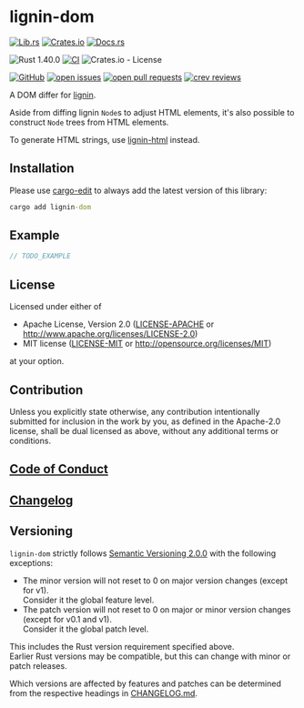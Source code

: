 # lignin-dom

[![Lib.rs](https://img.shields.io/badge/Lib.rs-*-84f)](https://lib.rs/crates/lignin-dom)
[![Crates.io](https://img.shields.io/crates/v/lignin-dom)](https://crates.io/crates/lignin-dom)
[![Docs.rs](https://docs.rs/lignin-dom/badge.svg)](https://docs.rs/crates/lignin-dom)

![Rust 1.40.0](https://img.shields.io/static/v1?logo=Rust&label=&message=1.40.0&color=grey)
[![CI](https://github.com/Tamschi/lignin-dom/workflows/CI/badge.svg?branch=develop)](https://github.com/Tamschi/lignin-dom/actions?query=workflow%3ACI+branch%3Adevelop)
![Crates.io - License](https://img.shields.io/crates/l/lignin-dom/0.0.1)

[![GitHub](https://img.shields.io/static/v1?logo=GitHub&label=&message=%20&color=grey)](https://github.com/Tamschi/lignin-dom)
[![open issues](https://img.shields.io/github/issues-raw/Tamschi/lignin-dom)](https://github.com/Tamschi/lignin-dom/issues)
[![open pull requests](https://img.shields.io/github/issues-pr-raw/Tamschi/lignin-dom)](https://github.com/Tamschi/lignin-dom/pulls)
[![crev reviews](https://web.crev.dev/rust-reviews/badge/crev_count/lignin-dom.svg)](https://web.crev.dev/rust-reviews/crate/lignin-dom/)

A DOM differ for [lignin].

Aside from diffing lignin `Node`s to adjust HTML elements, it's also possible to construct `Node` trees from HTML elements.

To generate HTML strings, use [lignin-html] instead.

[lignin]: https://github.com/Tamschi/lignin
[lignin-html]: https://github.com/Tamschi/lignin-html

## Installation

Please use [cargo-edit](https://crates.io/crates/cargo-edit) to always add the latest version of this library:

```cmd
cargo add lignin-dom
```

## Example

```rust
// TODO_EXAMPLE
```

## License

Licensed under either of

* Apache License, Version 2.0
   ([LICENSE-APACHE](LICENSE-APACHE) or <http://www.apache.org/licenses/LICENSE-2.0>)
* MIT license
   ([LICENSE-MIT](LICENSE-MIT) or <http://opensource.org/licenses/MIT>)

at your option.

## Contribution

Unless you explicitly state otherwise, any contribution intentionally submitted
for inclusion in the work by you, as defined in the Apache-2.0 license, shall be
dual licensed as above, without any additional terms or conditions.

## [Code of Conduct](CODE_OF_CONDUCT.md)

## [Changelog](CHANGELOG.md)

## Versioning

`lignin-dom` strictly follows [Semantic Versioning 2.0.0](https://semver.org/spec/v2.0.0.html) with the following exceptions:

* The minor version will not reset to 0 on major version changes (except for v1).  
Consider it the global feature level.
* The patch version will not reset to 0 on major or minor version changes (except for v0.1 and v1).  
Consider it the global patch level.

This includes the Rust version requirement specified above.  
Earlier Rust versions may be compatible, but this can change with minor or patch releases.

Which versions are affected by features and patches can be determined from the respective headings in [CHANGELOG.md](CHANGELOG.md).
